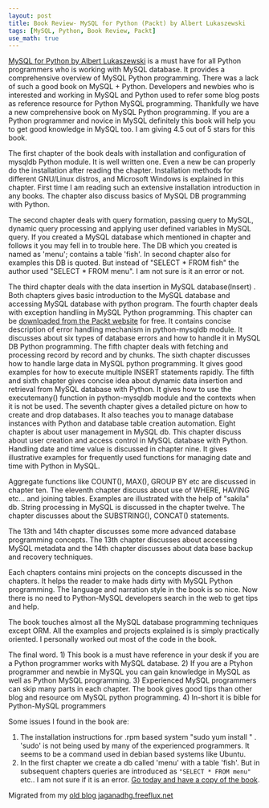 ```yaml
---
layout: post
title: Book Review- MySQL for Python (Packt) by Albert Lukaszewski
tags: [MySQL, Python, Book Review, Packt]
use_math: true
---
```

[MySQL for Python by Albert Lukaszewski](http://link.packtpub.com/68ats1) is a must have for all Python programmers who is working with MySQL database. It provides a comprehensive overview of MySQL Python programming. There was a lack of such a good book on MySQL + Python. Developers and newbies who is interested and working in MySQL and Python used to refer some blog posts as reference resource for Python MySQL programming. Thankfully we have a new comprehensive book on MySQL Python programming. If you are a Python programmer and novice in MySQL definitely this book will help you to get good knowledge in MySQL too. I am giving 4.5 out of 5 stars for this book.

The first chapter of the book deals with installation and configuration of mysqldb Python module. It is well written one. Even a new be can properly do the installation after reading the chapter. Installation methods for different GNU/Linux distros, and Microsoft Windows is explained in this chapter. First time I am reading such an extensive installation introduction in any books. The chapter also discuss basics of MySQL DB programming with Python. 

The second chapter deals with query formation, passing query to MySQL, dynamic query processing and applying user defined variables in MySQL query. If you created a MySQL database which mentioned in chapter and follows it you may fell in to trouble here. The DB which you created is named as 'menu'; contains a table 'fish'. In second chapter also for examples this DB is quoted. But instead of "SELECT * FROM fish" the author used "SELECT * FROM menu". I am not sure is it an error or not.

The third chapter deals with the data insertion in MySQL database(Insert) . Both chapters gives basic introduction to the MySQL database and accessing MySQL database with python program. The fourth chapter deals with exception handling in MySQL Python programming. This chapter can be [downloaded from the Packt website](https://web.archive.org/web/20110901044247/https://www.packtpub.com/sites/default/files/0189OS-Chapter-4-Exception-Handling.pdf) for free. It contains concise description of error handling mechanism in python-mysqldb module. It discusses about six types of database errors and how to handle it in MySQL DB Python programming. The fifth chapter deals with fetching and processing record by record and by chunks. The sixth chapter discusses how to handle large data in MySQL python programming. It gives good examples for how to execute multiple INSERT statements rapidly. The fifth and sixth chapter gives concise idea about dynamic data insertion and retrieval from MySQL database with Python. It gives how to use the executemany() function in python-mysqldb module and the contexts when it is not be used. The seventh chapter gives a detailed picture on how to create and drop databases. It also teaches you to manage database instances with Python and database table creation automation. Eight chapter is about user management in MySQL db. This chapter discuss about user creation and access control in MySQL database with Python. Handling date and time value is discussed in chapter nine. It gives illustrative examples for frequently used functions for managing date and time with Python in MySQL. 

Aggregate functions like COUNT(), MAX(), GROUP BY etc are discussed in chapter ten. The eleventh chapter discuss about use of WHERE, HAVING etc... and joining tables. Examples are illustrated with the help of "sakila" db. String processing in MySQL is discussed in the chapter twelve. The chapter discusses about the SUBSTRING(), CONCAT() statements. 

The 13th and 14th chapter discusses some more advanced database programming concepts. The 13th chapter discusses about accessing MySQL metadata and the 14th chapter discusses about data base backup and recovery techniques. 

Each chapters contains mini projects on the concepts discussed in the chapters. It helps the reader to make hads dirty with MySQL Python programming. The language and narration style in the book is so nice. Now there is no need to Python-MySQL developers search in the web to get tips and help. 

The book touches almost all the MySQL database programming techniques except ORM. All the examples and projects explained is is simply practically oriented. I personally worked out most of the code in the book. 

The final word. 1) This book is a must have reference in your desk if you are a Python programmer works with MySQL database.
2) If you are a Ptyhon programmer and newbie in MySQL you can gain knowledge in MySQL as well as Python MySQL programming.
3) Experienced MySQL programmers can skip many parts in each chapter. The book gives good tips than other blog and resource om MySQL python programming.
4) In-short it is bible for Python-MySQL programmers

Some issues I found in the book are:
1) The installation instructions for .rpm based system "sudo yum install " . 'sudo' is not being used by many of the experienced programmers. It seems to be a command used in debian based systems like Ubuntu.
2) In the first chapter we create a db called 'menu' with a table 'fish'. But in subsequent chapters queries are introduced as ```"SELECT * FROM menu"``` etc.. I am not sure if it is an error.
[Go today and have a copy of the book](http://link.packtpub.com/68ats1). 


Migrated from my [old blog jaganadhg.freeflux.net](https://web.archive.org/web/20160323193721/http://jaganadhg.freeflux.net/blog)
